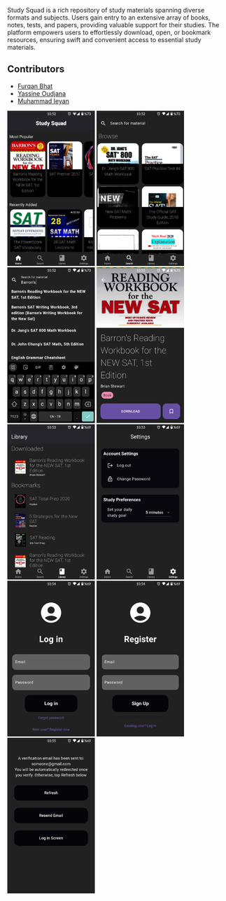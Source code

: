 Study Squad is a rich repository of study materials spanning diverse formats and subjects. Users gain entry to an extensive array of books, notes, tests, and papers, providing valuable support for their studies. The platform empowers users to effortlessly download, open, or bookmark resources, ensuring swift and convenient access to essential study materials.
## Contributors
- [Furqan Bhat](https://github.com/FurqanBhat)
- [Yassine Oudjana](https://github.com/Tooniis)
- [Muhammad Ieyan](https://github.com/MuhammadIeyan)


<img src="homeScreen.png" alt="Image Description" width="200"/>  <img src="SearchScreen.png" alt="Image Description" width="200"/>  <img src="SearchBar.png" alt="Image Description" width="200"/>  <img src="filePreview.png" alt="Image Description" width="200"/>  <img src="library.png" alt="Image Description" width="200"/>  <img src="settings.png" alt="Image Description" width="200"/>  <img src="login.png" alt="Image Description" width="200"/>  <img src="register.png" alt="Image Description" width="200"/>  <img src="verification.png" alt="Image Description" width="200"/>
